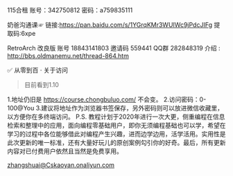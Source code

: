 115合租
账号：342750812    密码：a759835111

奶爸沟通课☞
链接:https://pan.baidu.com/s/1YGrqKMr3WUIWc9jPdcJIFg      提取码:6xpe        


RetroArch 改良版
账号 18843141803       邀请码 559441
QQ群 282848319
介绍 : http://bbs.oldmanemu.net/thread-864.htm


✅ 从零到百 · 关于访问
>目前看到1.10

1.地址仍旧是 https://course.chongbuluo.com/ 不会变。
2.访问密码：0-100@You
3.建议将地址作为浏览器书签保存，另外密码则可以放进微信收藏里，以方便你在多终端访问。
P.S. 教程计划于2020年进行一次大更，侧重编程在信息检索和整理中的应用，面向编程零基础用户，即你无须编程基础也可以学，希望在学习的过程中各位能够借此对编程产生兴趣，进而边学边用，活学活用。实用性是此次更新的唯一标准，还有大量好玩儿的原创案例勾引你的好奇。最后，所有更新内容对已付费用户依然且当然是免费享用。


zhangshuai@Cskaoyan.onaliyun.com
